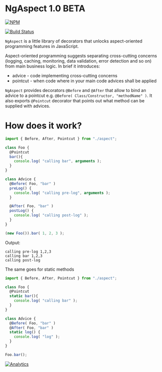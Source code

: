 # NgAspect 1.0 BETA

[![NPM](https://nodei.co/npm/ng-aspect.png)](https://nodei.co/npm/ng-aspect/)

[![Build Status](https://travis-ci.org/dsheiko/ng-aspect.png)](https://travis-ci.org/dsheiko/ng-aspect)

`NgAspect` is a little library of decorators that unlocks aspect-oriented programming features in JavaScript.

Aspect-oriented programming suggests separating cross-cutting concerns (logging, caching, monitoring,
data validation, error detection and so on) from main business logic. In brief it introduces:
* advice - code implementing cross-cutting concerns
* pointcut - when code where in your main code advices shall be applied

`NgAspect` provides decorators `@Before` and `@After` that allow to bind an advice to a pointcut e.g. `@Before( Class/Constructor, "methodName" )`.
It also exports `@Pointcut` decorator that points out what method can be supplied with advices.


# How does it work?

```javascript
import { Before, After, Pointcut } from "./aspect";

class Foo {
  @Pointcut
  bar(){
    console.log( "calling bar", arguments );
  }
}

class Advice {
  @Before( Foo, "bar" )
  preLog() {
    console.log( "calling pre-log", arguments );
  }

  @After( Foo, "bar" )
  postLog() {
    console.log( "calling post-log" );
  }
}

(new Foo()).bar( 1, 2, 3 );

```

Output:
```
calling pre-log 1,2,3
calling bar 1,2,3
calling post-log
```

The same goes for static methods

```javascript
import { Before, After, Pointcut } from "./aspect";

class Foo {
  @Pointcut
  static bar(){
    console.log( "calling bar" );
  }
}

class Advice {
  @Before( Foo, "bar" )
  @After( Foo, "bar" )
  static log() {
    console.log( "log" );
  }
}

Foo.bar();

```

[![Analytics](https://ga-beacon.appspot.com/UA-1150677-13/dsheiko/ng-aspect)](http://githalytics.com/dsheiko/ng-aspect)
